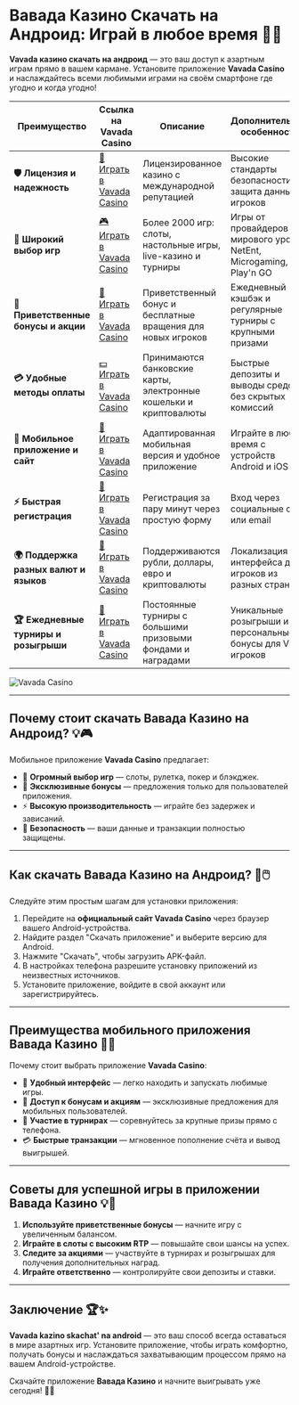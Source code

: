 # Вавада Казино Скачать на Андроид: Играй в любое время 🎰📱

**Vavada казино скачать на андроид** — это ваш доступ к азартным играм прямо в вашем кармане. Установите приложение **Vavada Casino** и наслаждайтесь всеми любимыми играми на своём смартфоне где угодно и когда угодно!

| **Преимущество**                      | **Ссылка на Vavada Casino**                | **Описание**                                       | **Дополнительные особенности**                     |
|----------------------------------------|--------------------------------------------|--------------------------------------------------|--------------------------------------------------|
| **🛡️ Лицензия и надежность**           | [🔗 Играть в Vavada Casino](https://vavadapartner.pro/?promo=ea5c9275-6854-4505-94fc-95ab18221945-linkb2) | Лицензированное казино с международной репутацией | Высокие стандарты безопасности и защита данных игроков |
| **🎰 Широкий выбор игр**               | [🎮 Играть в Vavada Casino](https://vavadapartner.pro/?promo=ea5c9275-6854-4505-94fc-95ab18221945-linkb2) | Более 2000 игр: слоты, настольные игры, live-казино и турниры | Игры от провайдеров мирового уровня: NetEnt, Microgaming, Play'n GO |
| **🎁 Приветственные бонусы и акции**   | [🎉 Играть в Vavada Casino](https://vavadapartner.pro/?promo=ea5c9275-6854-4505-94fc-95ab18221945-linkb2) | Приветственный бонус и бесплатные вращения для новых игроков | Ежедневный кэшбэк и регулярные турниры с крупными призами |
| **💳 Удобные методы оплаты**           | [💵 Играть в Vavada Casino](https://vavadapartner.pro/?promo=ea5c9275-6854-4505-94fc-95ab18221945-linkb2) | Принимаются банковские карты, электронные кошельки и криптовалюты | Быстрые депозиты и выводы средств без скрытых комиссий |
| **📱 Мобильное приложение и сайт**     | [📲 Играть в Vavada Casino](https://vavadapartner.pro/?promo=ea5c9275-6854-4505-94fc-95ab18221945-linkb2) | Адаптированная мобильная версия и удобное приложение | Играйте в любое время с устройств Android и iOS |
| **⚡ Быстрая регистрация**             | [🔑 Играть в Vavada Casino](https://vavadapartner.pro/?promo=ea5c9275-6854-4505-94fc-95ab18221945-linkb2) | Регистрация за пару минут через простую форму | Вход через социальные сети или email |
| **🌍 Поддержка разных валют и языков** | [💱 Играть в Vavada Casino](https://vavadapartner.pro/?promo=ea5c9275-6854-4505-94fc-95ab18221945-linkb2) | Поддерживаются рубли, доллары, евро и криптовалюты | Локализация интерфейса для игроков из разных стран |
| **🏆 Ежедневные турниры и розыгрыши**  | [🥇 Играть в Vavada Casino](https://vavadapartner.pro/?promo=ea5c9275-6854-4505-94fc-95ab18221945-linkb2) | Постоянные турниры с большими призовыми фондами и наградами | Уникальные розыгрыши и персональные бонусы для VIP-игроков |

![Vavada Casino](https://i.ytimg.com/vi/W__ynwwMXXw/maxresdefault.jpg)

---

## Почему стоит скачать Вавада Казино на Андроид? 💡🎮

Мобильное приложение **Vavada Casino** предлагает:

- 🎰 **Огромный выбор игр** — слоты, рулетка, покер и блэкджек.
- 🎁 **Эксклюзивные бонусы** — предложения только для пользователей приложения.
- ⚡ **Высокую производительность** — играйте без задержек и зависаний.
- 🔐 **Безопасность** — ваши данные и транзакции полностью защищены.

---

## Как скачать Вавада Казино на Андроид? 🚀🖱️

Следуйте этим простым шагам для установки приложения:

1. Перейдите на **официальный сайт Vavada Casino** через браузер вашего Android-устройства.
2. Найдите раздел "Скачать приложение" и выберите версию для Android.
3. Нажмите "Скачать", чтобы загрузить APK-файл.
4. В настройках телефона разрешите установку приложений из неизвестных источников.
5. Установите приложение, войдите в свой аккаунт или зарегистрируйтесь.

---

## Преимущества мобильного приложения Вавада Казино 🌟📱

Почему стоит выбрать приложение **Vavada Casino**:

- 📱 **Удобный интерфейс** — легко находить и запускать любимые игры.
- 🎲 **Доступ к бонусам и акциям** — эксклюзивные предложения для мобильных пользователей.
- 🎁 **Участие в турнирах** — соревнуйтесь за крупные призы прямо с телефона.
- 💳 **Быстрые транзакции** — мгновенное пополнение счёта и вывод выигрышей.

---

## Советы для успешной игры в приложении Вавада Казино 💡🎯

1. **Используйте приветственные бонусы** — начните игру с увеличенным балансом.
2. **Играйте в слоты с высоким RTP** — повышайте свои шансы на успех.
3. **Следите за акциями** — участвуйте в турнирах и розыгрышах для получения дополнительных наград.
4. **Играйте ответственно** — контролируйте свои депозиты и ставки.

---

## Заключение 🏆✨

**Vavada kazino skachat' na android** — это ваш способ всегда оставаться в мире азартных игр. Установите приложение, чтобы играть комфортно, получать бонусы и наслаждаться захватывающим процессом прямо на вашем Android-устройстве.

Скачайте приложение **Вавада Казино** и начните выигрывать уже сегодня! 🎰📱
